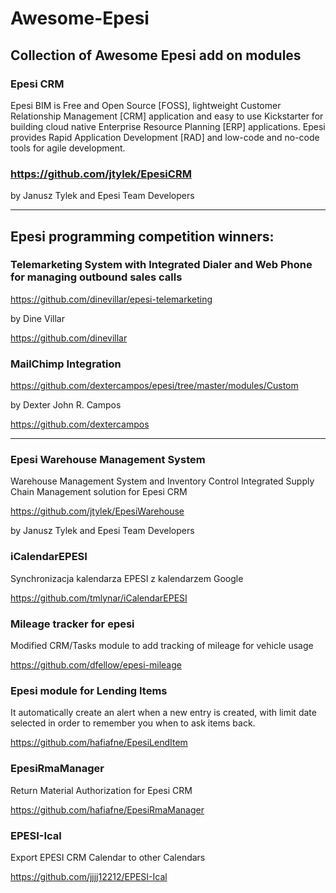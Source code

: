 # Awesome-Epesi

## Collection of Awesome Epesi add on modules

### Epesi CRM

Epesi BIM is Free and Open Source [FOSS], lightweight Customer Relationship Management [CRM] application and easy to use Kickstarter for building cloud native Enterprise Resource Planning [ERP] applications. Epesi provides Rapid Application Development [RAD] and low-code and no-code tools for agile development.

### https://github.com/jtylek/EpesiCRM

by Janusz Tylek and Epesi Team Developers


<HR>

## Epesi programming competition winners:
### Telemarketing System with Integrated Dialer and Web Phone for managing outbound sales calls

https://github.com/dinevillar/epesi-telemarketing

by Dine Villar

https://github.com/dinevillar



### MailChimp Integration

https://github.com/dextercampos/epesi/tree/master/modules/Custom

by Dexter John R. Campos

https://github.com/dextercampos


<HR>


### Epesi Warehouse Management System

Warehouse Management System and Inventory Control Integrated Supply Chain Management solution for Epesi CRM

https://github.com/jtylek/EpesiWarehouse

by Janusz Tylek and Epesi Team Developers



### iCalendarEPESI

Synchronizacja kalendarza EPESI z kalendarzem Google

https://github.com/tmlynar/iCalendarEPESI

### Mileage tracker for epesi

Modified CRM/Tasks module to add tracking of mileage for vehicle usage

https://github.com/dfellow/epesi-mileage



### Epesi module for Lending Items

It automatically create an alert when a new entry is created, with limit date selected in order to remember you when to ask items back.

https://github.com/hafiafne/EpesiLendItem



### EpesiRmaManager

Return Material Authorization for Epesi CRM

https://github.com/hafiafne/EpesiRmaManager



### EPESI-Ical

Export EPESI CRM Calendar to other Calendars

https://github.com/jjjj12212/EPESI-Ical
